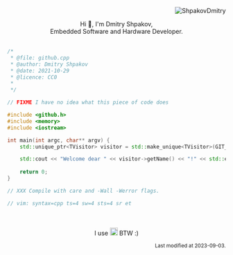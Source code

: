 <p align="right"> <img src="https://komarev.com/ghpvc/?username=ShpakovDmitry" alt="ShpakovDmitry" /> </p>

<p align="center">
 Hi 👋, I'm Dmitry Shpakov,</br>
 Embedded Software and Hardware Developer.
 </br>
 </br>
 </p>
 
```cpp
/*
 * @file: github.cpp
 * @author: Dmitry Shpakov
 * @date: 2021-10-29
 * @licence: CC0
 *
 */

// FIXME I have no idea what this piece of code does

#include <github.h>
#include <memory>
#include <iostream>

int main(int argc, char** argv) {
    std::unique_ptr<TVisitor> visitor = std::make_unique<TVisitor>(GIT_REPO_VISITOR);

    std::cout << "Welcome dear " << visitor->getName() << "!" << std::endl;
    
    return 0;
}

// XXX Compile with care and -Wall -Werror flags.

// vim: syntax=cpp ts=4 sw=4 sts=4 sr et
```
<p align="center">
 </br>
 </br>
 I use <img height="18px" src="https://img.shields.io/badge/-Arch-blue?style=flat&logo=ArchLinux&logoColor=white" alt="Arch"> BTW :)
</p>

<p align="right"><sub>Last modified at 2023-09-03.</sub>
